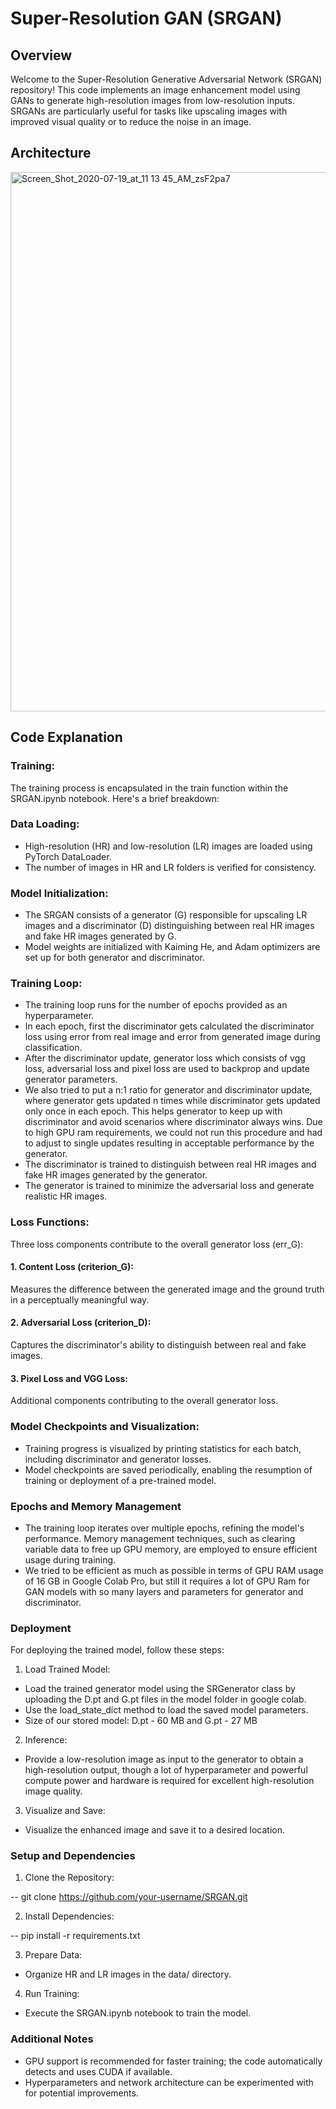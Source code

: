 # Super-Resolution GAN (SRGAN)

## Overview

Welcome to the Super-Resolution Generative Adversarial Network (SRGAN) repository! This code implements an image enhancement model using GANs to generate high-resolution images from low-resolution inputs. SRGANs are particularly useful for tasks like upscaling images with improved visual quality or to reduce the noise in an image.

## Architecture
<img width="863" alt="Screen_Shot_2020-07-19_at_11 13 45_AM_zsF2pa7" src="https://github.com/Adi-glitch/Super-Resolution-Generative-Adversarial-Networks/assets/52023266/7c12e8da-df2b-4eeb-9b10-2fbd358d598e">



## Code Explanation

### Training:

The training process is encapsulated in the train function within the SRGAN.ipynb notebook. Here's a brief breakdown:

### Data Loading:

* High-resolution (HR) and low-resolution (LR) images are loaded using PyTorch DataLoader.
* The number of images in HR and LR folders is verified for consistency.

### Model Initialization:

* The SRGAN consists of a generator (G) responsible for upscaling LR images and a discriminator (D) distinguishing between real HR images and fake HR images generated by G. 
* Model weights are initialized  with Kaiming He, and Adam optimizers are set up for both generator and discriminator.

### Training Loop:

* The training loop runs for the number of epochs provided as an hyperparameter.
* In each epoch, first the discriminator gets calculated the discriminator loss using error from real image and error from generated image during classification.
* After the discriminator update, generator loss which consists of vgg loss, adversarial loss and pixel loss are used to backprop and update generator parameters.
* We also tried to put a n:1 ratio for generator and discriminator update, where generator gets updated n times while discriminator gets updated only once in each epoch. This helps generator to keep up with discriminator and avoid scenarios where discriminator always wins. Due to high GPU ram requirements, we could not run this procedure and had to adjust to single updates resulting in acceptable performance by the generator.
* The discriminator is trained to distinguish between real HR images and fake HR images generated by the generator.
* The generator is trained to minimize the adversarial loss and generate realistic HR images.

### Loss Functions:

Three loss components contribute to the overall generator loss (err_G):

#### 1. Content Loss (criterion_G): 
Measures the difference between the generated image and the ground truth in a perceptually meaningful way.

#### 2. Adversarial Loss (criterion_D): 
Captures the discriminator's ability to distinguish between real and fake images.

#### 3. Pixel Loss and VGG Loss: 
Additional components contributing to the overall generator loss.

### Model Checkpoints and Visualization:
* Training progress is visualized by printing statistics for each batch, including discriminator and generator losses.
* Model checkpoints are saved periodically, enabling the resumption of training or deployment of a pre-trained model.

### Epochs and Memory Management
* The training loop iterates over multiple epochs, refining the model's performance. Memory management techniques, such as clearing variable data to free up GPU memory, are employed to ensure efficient usage during training.
*  We tried to be efficient as much as possible in terms of GPU RAM usage of 16 GB in Google Colab Pro, but still it requires a lot of GPU Ram for GAN models with so many layers and parameters for generator and discriminator.

### Deployment

For deploying the trained model, follow these steps:

1. Load Trained Model:

* Load the trained generator model using the SRGenerator class by uploading the D.pt and G.pt files in the model folder in google colab.
* Use the load_state_dict method to load the saved model parameters.
* Size of our stored model: D.pt - 60 MB and G.pt - 27 MB
  
2. Inference:

* Provide a low-resolution image as input to the generator to obtain a high-resolution output, though a lot of hyperparameter and powerful compute power and hardware is required for excellent high-resolution image quality.
  
3. Visualize and Save:

* Visualize the enhanced image and save it to a desired location.

### Setup and Dependencies

1. Clone the Repository:

-- git clone https://github.com/your-username/SRGAN.git

2. Install Dependencies:

-- pip install -r requirements.txt

3. Prepare Data:

* Organize HR and LR images in the data/ directory.

4. Run Training:

* Execute the SRGAN.ipynb notebook to train the model.

### Additional Notes
* GPU support is recommended for faster training; the code automatically detects and uses CUDA if available.
* Hyperparameters and network architecture can be experimented with for potential improvements.
  
